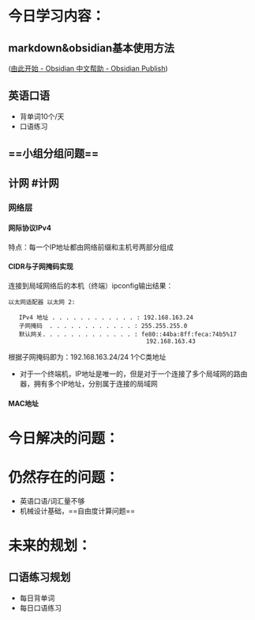 # 今日学习内容： 
## markdown&obsidian基本使用方法  
([由此开始 - Obsidian 中文帮助 - Obsidian Publish](https://publish.obsidian.md/help-zh/%E7%94%B1%E6%AD%A4%E5%BC%80%E5%A7%8B))
## 英语口语
- 背单词10个/天
- 口语练习

## ==小组分组问题==  
## 计网 #计网 
### 网络层
#### 网际协议IPv4
特点：每一个IP地址都由网络前缀和主机号两部分组成
#### CIDR与子网掩码实现 
连接到局域网络后的本机（终端）ipconfig输出结果：
```batch
以太网适配器 以太网 2:

   IPv4 地址 . . . . . . . . . . . . : 192.168.163.24
   子网掩码  . . . . . . . . . . . . : 255.255.255.0 
   默认网关. . . . . . . . . . . . . : fe80::44ba:8ff:feca:74b5%17
                                       192.168.163.43

```
根据子网掩码即为：192.168.163.24/24 1个C类地址
- 对于一个终端机，IP地址是唯一的，但是对于一个连接了多个局域网的路由器，拥有多个IP地址，分别属于连接的局域网
#### MAC地址

# 今日解决的问题： 


# 仍然存在的问题：  
- 英语口语/词汇量不够
- 机械设计基础，==自由度计算问题==
# 未来的规划：  
## 口语练习规划
- 每日背单词
- 每日口语练习